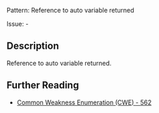 Pattern: Reference to auto variable returned

Issue: -

## Description

Reference to auto variable returned.

## Further Reading

* [Common Weakness Enumeration (CWE) - 562](https://cwe.mitre.org/data/definitions/562.html)